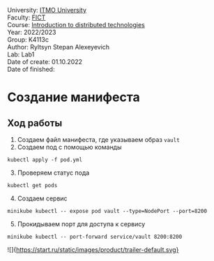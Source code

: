 University: [ITMO University](https://itmo.ru/ru/)  
Faculty: [FICT](https://fict.itmo.ru)  
Course: [Introduction to distributed technologies](https://github.com/itmo-ict-faculty/introduction-to-distributed-technologies)  
Year: 2022/2023  
Group: K4113c    
Author: Ryltsyn Stepan Alexeyevich  
Lab: Lab1  
Date of create: 01.10.2022    
Date of finished:  


# Создание манифеста  
## Ход работы 
1. Создаем файл манифеста, где указываем образ `vault`  
2. Создаем под с помощью команды 
```
kubectl apply -f pod.yml
```  
3. Проверяем статус пода  
 ```
kubectl get pods
```   
4. Создаем сервис 
 ```
minikube kubectl -- expose pod vault --type=NodePort --port=8200
```
5. Прокидываем порт для доступа к сервису 
 ```
minikube kubectl -- port-forward service/vault 8200:8200
```
![]{https://start.ru/static/images/product/trailer-default.svg}

